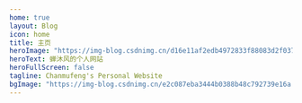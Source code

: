 ```yaml
---
home: true
layout: Blog
icon: home
title: 主页
heroImage: "https://img-blog.csdnimg.cn/d16e11af2edb4972833f88083d2f0375.png"
heroText: 蝉沐风的个人网站
heroFullScreen: false
tagline: Chanmufeng's Personal Website
bgImage: "https://img-blog.csdnimg.cn/e2c087eba3444b0388b48c792739e16a.jpeg"
---
```

